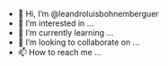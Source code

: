 - 👋 Hi, I’m @leandroluisbohnemberguer
- 👀 I’m interested in ...
- 🌱 I’m currently learning ...
- 💞️ I’m looking to collaborate on ...
- 📫 How to reach me ...

<!---
leandroluisbohnemberguer/leandroluisbohnemberguer is a ✨ special ✨ repository because its `README.md` (this file) appears on your GitHub profile.
You can click the Preview link to take a look at your changes.
--->
